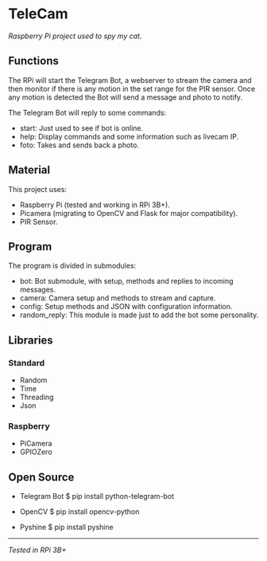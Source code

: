 # TeleCam
*Raspberry Pi project used to spy my cat.*

## Functions
The RPi will start the Telegram Bot, a webserver to stream the camera and then monitor if there is any motion in the set range for the PIR sensor.
Once any motion is detected the Bot will send a message and photo to notify.

The Telegram Bot will reply to some commands:
- start: Just used to see if bot is online.
- help: Display commands and some information such as livecam IP.
- foto: Takes and sends back a photo.

## Material
This project uses:
- Raspberry Pi (tested and working in RPi 3B+).
- Picamera (migrating to OpenCV and Flask for major compatibility).
- PIR Sensor.

## Program
The program is divided in submodules:
- bot: Bot submodule, with setup, methods and replies to incoming messages.
- camera: Camera setup and methods to stream and capture.
- config: Setup methods and JSON with configuration information.
- random_reply: This module is made just to add the bot some personality.

## Libraries
### Standard
- Random
- Time
- Threading
- Json
### Raspberry
- PiCamera
- GPIOZero

## Open Source
- Telegram Bot
$ pip install python-telegram-bot

- OpenCV
$ pip install opencv-python

- Pyshine
$ pip install pyshine

--------------------------------------------

*Tested in RPi 3B+*